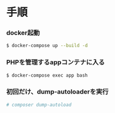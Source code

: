 # 手順

### docker起動

```bash
$ docker-compose up --build -d
```

### PHPを管理するappコンテナに入る
```bash
$ docker-compose exec app bash
```

### 初回だけ、dump-autoloaderを実行
```bash
# composer dump-autoload
```
